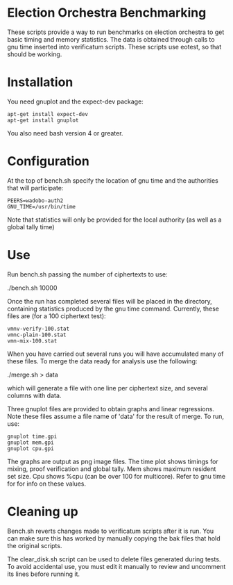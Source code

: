 Election Orchestra Benchmarking
===============================

These scripts provide a way to run benchmarks on election orchestra to get basic
timing and memory statistics. The data is obtained through calls to gnu time
inserted into verificatum scripts. These scripts use eotest, so that should be
working.

Installation
============

You need gnuplot and the expect-dev package:

    apt-get install expect-dev
    apt-get install gnuplot

You also need bash version 4 or greater.

Configuration
=============

At the top of bench.sh specify the location of gnu time and the authorities that
will participate:

    PEERS=wadobo-auth2
    GNU_TIME=/usr/bin/time

Note that statistics will only be provided for the local authority (as
well as a global tally time)

Use
===

Run bench.sh passing the number of ciphertexts to use:

./bench.sh 10000

Once the run has completed several files will be placed in the directory, containing
statistics produced by the gnu time command. Currently, these files are (for a 100
ciphertext test):

    vmnv-verify-100.stat
    vmnc-plain-100.stat
    vmn-mix-100.stat

When you have carried out several runs you will have accumulated many of these files.
To merge the data ready for analysis use the following:

./merge.sh > data

which will generate a file with one line per ciphertext size, and several columns with
data.

Three gnuplot files are provided to obtain graphs and linear regressions. Note these files
assume a file name of 'data' for the result of merge. To run, use:

    gnuplot time.gpi
    gnuplot mem.gpi
    gnuplot cpu.gpi

The graphs are output as png image files. The time plot shows timings for mixing, proof
verification and global tally. Mem shows maximum resident set size. Cpu shows %cpu (can be
over 100 for multicore). Refer to gnu time for for info on these values.

Cleaning up
===========

Bench.sh reverts changes made to verificatum scripts after it is run. You can make sure this has worked
by manually copying the bak files that hold the original scripts.

The clear_disk.sh script can be used to delete files generated during tests. To avoid accidental use,
you must edit it manually to review and uncomment its lines before running it.